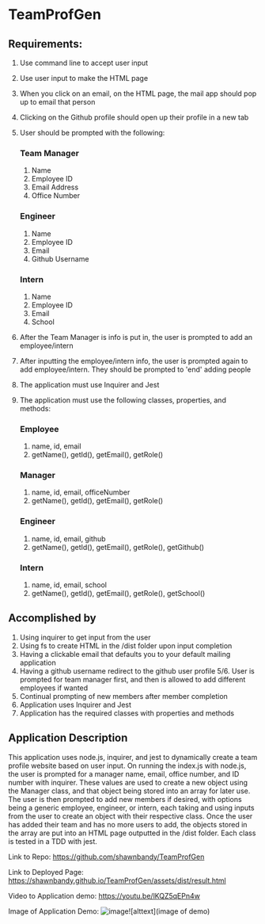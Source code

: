 # TeamProfGen


## Requirements: 
1. Use command line to accept user input
2. Use user input to make the HTML page
3. When you click on an email, on the HTML page, the mail app should pop up to email that person
4. Clicking on the Github profile should open up their profile in a new tab 
5. User should be prompted with the following: 
    ### Team Manager
    1. Name
    2. Employee ID
    3. Email Address 
    4. Office Number


    ### Engineer 
    1. Name
    2. Employee ID
    3. Email
    4. Github Username

    
    ### Intern 
    1. Name
    2. Employee ID
    3. Email
    4. School

6. After the Team Manager is info is put in, the user is prompted to add an employee/intern
7. After inputting the employee/intern info, the user is prompted again to add employee/intern. They should be prompted to 'end' adding people
8. The application must use Inquirer and Jest
9. The application must use the following classes, properties, and methods:
    ### Employee
    1. name, id, email
    2. getName(), getId(), getEmail(), getRole()

    ### Manager
    1. name, id, email, officeNumber
    2. getName(), getId(), getEmail(), getRole()

    ### Engineer
    1. name, id, email, github
    2. getName(), getId(), getEmail(), getRole(), getGithub()

    ### Intern
    1. name, id, email, school
    2. getName(), getId(), getEmail(), getRole(), getSchool()


## Accomplished by
1. Using inquirer to get input from the user
2. Using fs to create HTML in the /dist folder upon input completion 
3. Having a clickable email that defaults you to your default mailing application 
4. Having a github username redirect to the github user profile
5/6. User is prompted for team manager first, and then is allowed to add different employees if wanted 
7. Continual prompting of new members after member completion 
8. Application uses Inquirer and Jest
9. Application has the required classes with properties and methods


## Application Description
This application uses node.js, inquirer, and jest to dynamically create a team profile website based on user input. On running the index.js with node.js, the user is prompted for a manager name, email, office number, and ID number with inquirer. These values are used to create a new object using the Manager class, and that object being stored into an array for later use. The user is then prompted to add new members if desired, with options being a generic employee, engineer, or intern, each taking and using inputs from the user to create an object with their respective class. Once the user has added their team and has no more users to add, the objects stored in the array are put into an HTML page outputted in the /dist folder. Each class is tested in a TDD with jest. 

Link to Repo: https://github.com/shawnbandy/TeamProfGen

Link to Deployed Page: https://shawnbandy.github.io/TeamProfGen/assets/dist/result.html

Video to Application demo: https://youtu.be/lKQZ5qEPn4w

Image of Application Demo: ![image](https://user-images.githubusercontent.com/105885313/188448910-fe89f442-7669-435d-93a7-ccf8d89508e0.png)![alttext](image of demo)




